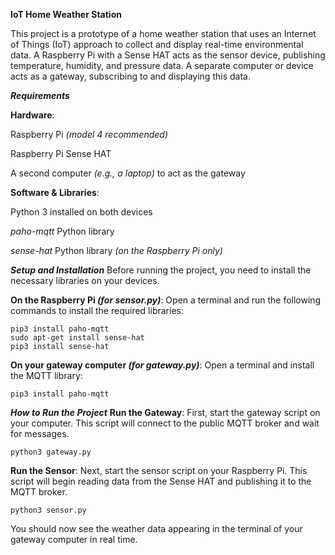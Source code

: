 **IoT Home Weather Station**

This project is a prototype of a home weather station that uses an Internet of Things (IoT) approach to collect and display real-time environmental data. A Raspberry Pi with a Sense HAT acts as the sensor device, publishing temperature, humidity, and pressure data. A separate computer or device acts as a gateway, subscribing to and displaying this data.

***Requirements***

****Hardware****:

Raspberry Pi _(model 4 recommended)_

Raspberry Pi Sense HAT

A second computer _(e.g., a laptop)_ to act as the gateway

****Software & Libraries****:

Python 3 installed on both devices

_paho-mqtt_ Python library

_sense-hat_ Python library _(on the Raspberry Pi only)_

***Setup and Installation***
Before running the project, you need to install the necessary libraries on your devices.

**On the Raspberry Pi _(for sensor.py)_**:
Open a terminal and run the following commands to install the required libraries:
```
pip3 install paho-mqtt
sudo apt-get install sense-hat
pip3 install sense-hat
```
**On your gateway computer _(for gateway.py)_**:
Open a terminal and install the MQTT library:
```
pip3 install paho-mqtt
```
***How to Run the Project***
**Run the Gateway**:
First, start the gateway script on your computer. This script will connect to the public MQTT broker and wait for messages.
```
python3 gateway.py
```
**Run the Sensor**:
Next, start the sensor script on your Raspberry Pi. This script will begin reading data from the Sense HAT and publishing it to the MQTT broker.
```
python3 sensor.py
```
You should now see the weather data appearing in the terminal of your gateway computer in real time.
